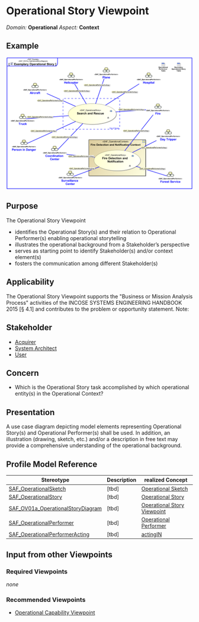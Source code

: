 # Operational Story Viewpoint
*Domain:* **Operational** *Aspect:* **Context**
## Example
![Exemplary Operational Story](../diagrams/Exemplary-Operational-Story.svg)
## Purpose
The Operational Story Viewpoint
* identifies the Operational Story(s) and their relation to Operational Performer(s) enabling operational storytelling
* illustrates the operational background from a Stakeholder’s perspective
* serves as starting point to identify Stakeholder(s) and/or context element(s)
* fosters the communication among different Stakeholder(s)
## Applicability
The Operational Story Viewpoint supports the "Business or Mission Analysis Process" activities of the INCOSE SYSTEMS ENGINEERING HANDBOOK 2015 [§ 4.1] and contributes to the problem or opportunity statement.
Note:
## Stakeholder
* [Acquirer](../stakeholders.md#Acquirer)
* [System Architect](../stakeholders.md#System-Architect)
* [User](../stakeholders.md#User)
## Concern
* Which is the Operational Story task accomplished by which operational entity(s) in the Operational Context?
## Presentation
A use case diagram depicting model elements representing Operational Story(s) and Operational Performer(s) shall be used. In addition, an illustration (drawing, sketch, etc.) and/or a description in free text may provide a comprehensive understanding of the operational background.

## Profile Model Reference
|Stereotype | Description|realized Concept
|---|---|---|
|[SAF_OperationalSketch](../stereotypes.md#SAF_OperationalSketch)|[tbd]|[Operational Sketch](../concepts.md#Operational-Sketch)|
|[SAF_OperationalStory](../stereotypes.md#SAF_OperationalStory)|[tbd]|[Operational Story](../concepts.md#Operational-Story)|
|[SAF_OV01a_OperationalStoryDiagram](../stereotypes.md#SAF_OV01a_OperationalStoryDiagram)|[tbd]|[Operational Story Viewpoint](../concepts.md#Operational-Story-Viewpoint)|
|[SAF_OperationalPerformer](../stereotypes.md#SAF_OperationalPerformer)|[tbd]|[Operational Performer](../concepts.md#Operational-Performer)|
|[SAF_OperationalPerformerActing](../stereotypes.md#SAF_OperationalPerformerActing)|[tbd]|[actingIN](../concepts.md#actingIN)|
## Input from other Viewpoints
### Required Viewpoints
*none*
### Recommended Viewpoints
* [Operational Capability Viewpoint](Operational-Capability-Viewpoint.md)
